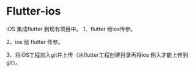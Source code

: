 # Flutter-ios
iOS 集成flutter 到现有项目中。
1、flutter 给ios传参。

2、ios 给 flutter 传参。

3、将iOS工程加入git并上传（从flutter工程创建目录再将ios 倒入才能上传到git）。
